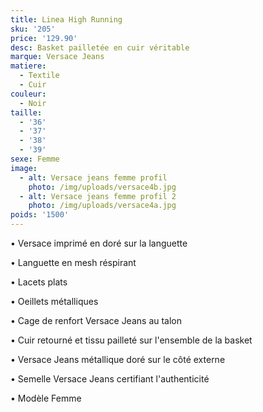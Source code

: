 ```yaml
---
title: Linea High Running
sku: '205'
price: '129.90'
desc: Basket pailletée en cuir véritable
marque: Versace Jeans
matiere:
  - Textile
  - Cuir
couleur:
  - Noir
taille:
  - '36'
  - '37'
  - '38'
  - '39'
sexe: Femme
image:
  - alt: Versace jeans femme profil
    photo: /img/uploads/versace4b.jpg
  - alt: Versace jeans femme profil 2
    photo: /img/uploads/versace4a.jpg
poids: '1500'
---
```

• Versace imprimé en doré sur la languette

• Languette en mesh réspirant 

• Lacets plats

• Oeillets métalliques

• Cage de renfort Versace Jeans au talon 

• Cuir retourné et tissu pailleté sur l'ensemble de la basket

• Versace Jeans métallique doré sur le côté externe 

• Semelle Versace Jeans certifiant l'authenticité

• Modèle Femme
